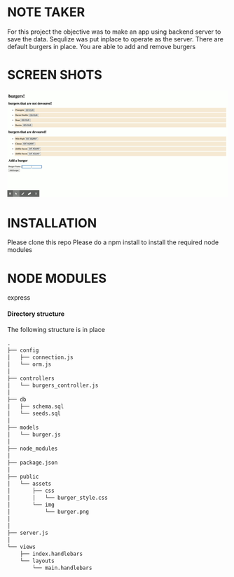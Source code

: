 # NOTE TAKER
  For this project the objective was to make an app using backend server to save the data.
  Sequlize was put inplace to operate as the server.
  There are default burgers in place.
  You are able to add and remove burgers


# SCREEN SHOTS
![Gif](./public/images/burger.gif)


# INSTALLATION
  Please clone this repo 
  Please do a npm install to install the required node modules


# NODE MODULES
  express


#### Directory structure

The following structure is in place

```
.
├── config
│   ├── connection.js
│   └── orm.js
│ 
├── controllers
│   └── burgers_controller.js
│
├── db
│   ├── schema.sql
│   └── seeds.sql
│
├── models
│   └── burger.js
│ 
├── node_modules
│ 
├── package.json
│
├── public
│   └── assets
│       ├── css
│       │   └── burger_style.css
│       └── img
│           └── burger.png
│   
│
├── server.js
│
└── views
    ├── index.handlebars
    └── layouts
        └── main.handlebars
```

